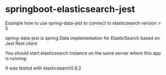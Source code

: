# springboot-elasticsearch-jest

Example how to use spring-data-jest to connect to elasticsearch version > 5

spring-data-jest is spring Data implementation for ElasticSearch based on Jest Rest client

You should start elasticsearch instance on the same server where this app is running.

It was tested with elasticsearch5.6.2
